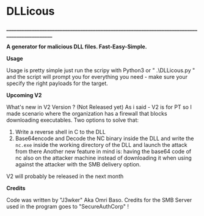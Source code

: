 # DLLicous
**_____________________________________________________________________________________________**

**A generator for malicious DLL files. Fast-Easy-Simple.**

**Usage**

Usage is pretty simple just run the scripy with Python3 or " .\DLLicous.py " 
and the script will prompt you for everything you need - make sure your specify the right payloads
for the target.

**Upcoming V2**

What's new in V2 Version ? (Not Released yet) 
As i said - V2 is for PT so I made scenario where the organization has a firewall that blocks downloading executables.
Two options to solve that:
1. Write a reverse shell in C to the DLL
2. Base64encode and Decode the NC binary inside the DLL and write the ` nc.exe ` 
inside the working directory of the DLL and launch the attack from there
Another new feature in mind is:
having the base64 code of nc also on the attacker machine instead of downloading 
it when using against the attacker with the SMB delivery option.

V2 will probably be released in the next month

**Credits**

Code was written by "J3wker" Aka Omri Baso.
Credits for the SMB Server used in the program goes to "SecureAuthCorp" !
